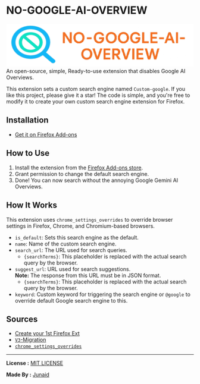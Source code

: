 # NO-GOOGLE-AI-OVERVIEW
![LOGO](icons/banner.png)
An open-source, simple, Ready-to-use extension that disables Google AI Overviews.

This extension sets a custom search engine named `Custom-google`. If you like this project, please give it a star! The code is simple, and you're free to modify it to create your own custom search engine extension for Firefox.

## Installation
- [Get it on Firefox Add-ons](https://addons.mozilla.org/en-GB/firefox/addon/no-google-ai-overview/)

## How to Use

1. Install the extension from the [Firefox Add-ons store](https://addons.mozilla.org/en-GB/firefox/addon/no-google-ai-overview/).
2. Grant permission to change the default search engine.
3. Done! You can now search without the annoying Google Gemini AI Overviews.

## How It Works

This extension uses `chrome_settings_overrides` to override browser settings in Firefox, Chrome, and Chromium-based browsers.

- `is_default`: Sets this search engine as the default.
- `name`: Name of the custom search engine.
- `search_url`: The URL used for search queries.
  - `{searchTerms}`: This placeholder is replaced with the actual search query by the browser.
- `suggest_url`: URL used for search suggestions.  
  **Note:** The response from this URL must be in JSON format.
  - `{searchTerms}`: This placeholder is replaced with the actual search query by the browser.
- `keyword`: Custom keyword for triggering the search engine or `@google` to override default Google search engine to this.

## Sources
- [Create your 1st Firefox Ext](https://developer.mozilla.org/en-US/docs/Mozilla/Add-ons/WebExtensions/Your_first_WebExtension)
- [`V3`-Migration](https://extensionworkshop.com/documentation/develop/manifest-v3-migration-guide/)
- [`chrome_settings_overrides`](https://developer.mozilla.org/en-US/docs/Mozilla/Add-ons/WebExtensions/manifest.json/chrome_settings_overrides)

---

**License :** [MIT LICENSE](./License)

**Made By :** [Junaid](https://abujuni.dev)
